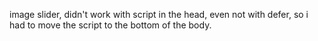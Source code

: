 image slider, didn't work with script in the head, even not with defer, so i had to move the script to the bottom of the body. 